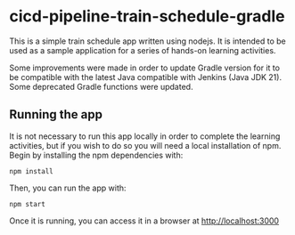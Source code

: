 # cicd-pipeline-train-schedule-gradle

This is a simple train schedule app written using nodejs. It is intended to be used as a sample application for a series of hands-on learning activities.

Some improvements were made in order to update Gradle version for it to be compatible with the latest Java compatible with Jenkins (Java JDK 21). Some deprecated Gradle functions were updated.

## Running the app

It is not necessary to run this app locally in order to complete the learning activities, but if you wish to do so you will need a local installation of npm. Begin by installing the npm dependencies with:

    npm install

Then, you can run the app with:

    npm start

Once it is running, you can access it in a browser at [http://localhost:3000](http://localhost:3000)
